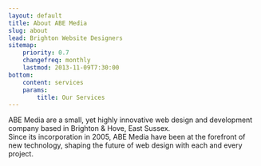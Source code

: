 ```yaml
---
layout: default
title: About ABE Media
slug: about
lead: Brighton Website Designers
sitemap:
    priority: 0.7
    changefreq: monthly
    lastmod: 2013-11-09T7:30:00
bottom:
    content: services
    params:
        title: Our Services
---
```

ABE Media are a small, yet highly innovative web design and development company based in Brighton & Hove, East Sussex.  
Since its incorporation in 2005, ABE Media have been at the forefront of new technology, shaping the future of web design with each and every project.
